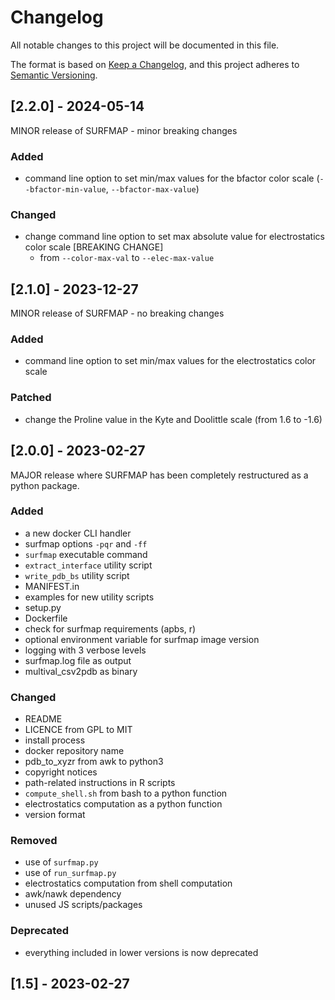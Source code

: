 # Changelog

All notable changes to this project will be documented in this file.

The format is based on [Keep a Changelog](https://keepachangelog.com/en/1.0.0/),
and this project adheres to [Semantic Versioning](https://semver.org/spec/v2.0.0.html).

## [2.2.0] - 2024-05-14

MINOR release of SURFMAP - minor breaking changes

### Added
- command line option to set min/max values for the bfactor color scale (`--bfactor-min-value`, `--bfactor-max-value`)

### Changed
- change command line option to set max absolute value for electrostatics color scale [BREAKING CHANGE]
  - from `--color-max-val` to  `--elec-max-value`


## [2.1.0] - 2023-12-27

MINOR release of SURFMAP - no breaking changes

### Added
- command line option to set min/max values for the electrostatics color scale

### Patched
- change the Proline value in the Kyte and Doolittle scale (from 1.6 to -1.6)


## [2.0.0] - 2023-02-27

MAJOR release where SURFMAP has been completely restructured as a python package.

### Added
-  a new docker CLI handler
-  surfmap options `-pqr` and `-ff`
- `surfmap` executable command
- `extract_interface` utility script
- `write_pdb_bs` utility script
- MANIFEST.in
- examples for new utility scripts
- setup.py
- Dockerfile
- check for surfmap requirements (apbs, r)
- optional environment variable for surfmap image version
- logging with 3 verbose levels
- surfmap.log file as output
- multival_csv2pdb as binary

### Changed
- README
- LICENCE from GPL to MIT
- install process
- docker repository name
- pdb_to_xyzr from awk to python3
- copyright notices
- path-related instructions in R scripts
- `compute_shell.sh` from bash to a python function
- electrostatics computation as a python function
- version format

### Removed
- use of `surfmap.py`
- use of `run_surfmap.py`
- electrostatics computation from shell computation
- awk/nawk dependency
- unused JS scripts/packages

### Deprecated
- everything included in lower versions is now deprecated


## [1.5] - 2023-02-27








